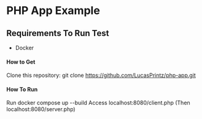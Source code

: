 # PHP App Example

## Requirements To Run Test
- Docker

#### How to Get
Clone this repository:
git clone https://github.com/LucasPrintz/php-app.git

#### How To Run
Run docker compose up --build
Access localhost:8080/client.php
(Then localhost:8080/server.php)